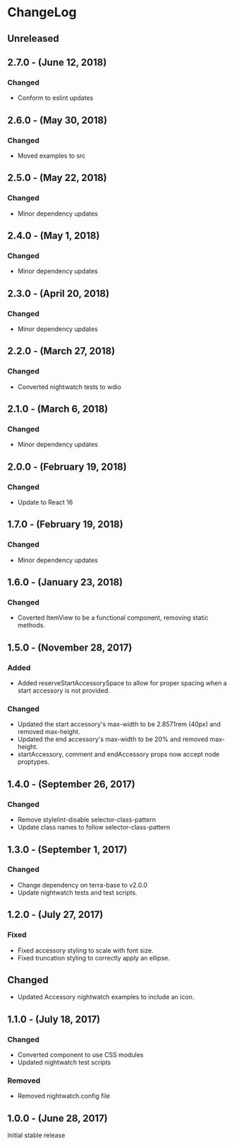 ChangeLog
=========

Unreleased
----------

2.7.0 - (June 12, 2018)
----------
### Changed
* Conform to eslint updates

2.6.0 - (May 30, 2018)
----------
### Changed
* Moved examples to src

2.5.0 - (May 22, 2018)
----------
### Changed
* Minor dependency updates

2.4.0 - (May 1, 2018)
----------
### Changed
* Minor dependency updates

2.3.0 - (April 20, 2018)
----------
### Changed
* Minor dependency updates

2.2.0 - (March 27, 2018)
----------
### Changed
* Converted nightwatch tests to wdio

2.1.0 - (March 6, 2018)
----------
### Changed
* Minor dependency updates

2.0.0 - (February 19, 2018)
----------
### Changed
* Update to React 16

1.7.0 - (February 19, 2018)
----------
### Changed
* Minor dependency updates

1.6.0 - (January 23, 2018)
-----------------
### Changed
* Coverted ItemView to be a functional component, removing static methods.

1.5.0 - (November 28, 2017)
-----------------
### Added
* Added reserveStartAccessorySpace to allow for proper spacing when a start accessory is not provided.

### Changed
* Updated the start accessory's max-width to be 2.8571rem (40px) and removed max-height.
* Updated the end accessory's max-width to be 20% and removed max-height.
* startAccessory, comment and endAccessory props now accept node proptypes.

1.4.0 - (September 26, 2017)
-----------------
### Changed
* Remove stylelint-disable selector-class-pattern
* Update class names to follow selector-class-pattern

1.3.0 - (September 1, 2017)
-----------------
### Changed
* Change dependency on terra-base to v2.0.0
* Update nightwatch tests and test scripts.

1.2.0 - (July 27, 2017)
-----------------
### Fixed
* Fixed accessory styling to scale with font size.
* Fixed truncation styling to correctly apply an ellipse.

## Changed
* Updated Accessory nightwatch examples to include an icon.

1.1.0 - (July 18, 2017)
-----------------
### Changed
* Converted component to use CSS modules
* Updated nightwatch test scripts

### Removed
* Removed nightwatch.config file

1.0.0 - (June 28, 2017)
-----------------
Initial stable release
